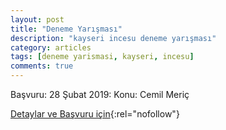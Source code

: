 ```yaml
---
layout: post
title: "Deneme Yarışması"
description: "kayseri incesu deneme yarışması"
category: articles
tags: [deneme yarismasi, kayseri, incesu]
comments: true
---
```


Başvuru: 28 Şubat 2019:
Konu: Cemil Meriç

[Detaylar ve Başvuru için](http://incesucpl.meb.k12.tr/icerikler/personel-arasinda-odullu-deneme-yarismasi_6211985.html?utm_source=edebiyatyarismalari.com&utm_medium=affiliate){:rel="nofollow"}